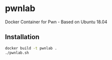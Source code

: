 # pwnlab
Docker Container for Pwn - Based on Ubuntu 18.04

## Installation

```bash
docker build -t pwnlab .
./pwnlab.sh
```

